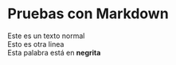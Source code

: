 # Pruebas con Markdown

Este es un texto normal  
Esto es otra linea  
Esta palabra está en **negrita**